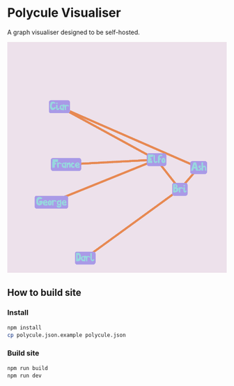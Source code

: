 # Polycule Visualiser

A graph visualiser designed to be self-hosted.

![GIF of graph moving in a spring-like motion](./images/cule.gif)

## How to build site

### Install

```bash
npm install
cp polycule.json.example polycule.json
```

### Build site

```bash
npm run build
npm run dev
```
